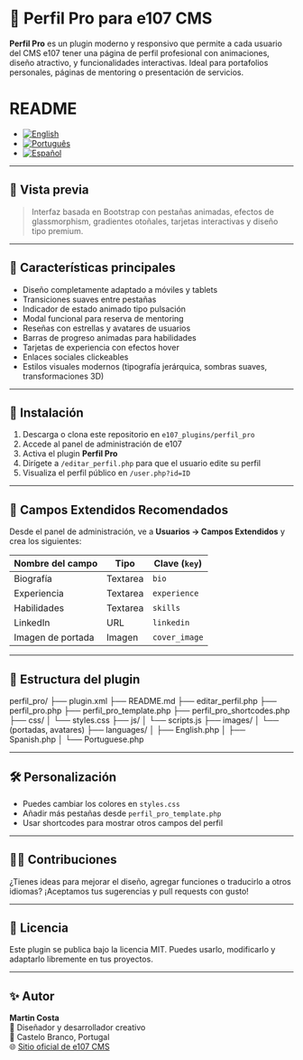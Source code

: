 # 🌟 Perfil Pro para e107 CMS

**Perfil Pro** es un plugin moderno y responsivo que permite a cada usuario del CMS e107 tener una página de perfil profesional con animaciones, diseño atractivo, y funcionalidades interactivas. Ideal para portafolios personales, páginas de mentoring o presentación de servicios.

# README
- [![English](https://img.shields.io/badge/Language-English-blue)](README.md)
- [![Português](https://img.shields.io/badge/Language-Português-green)](README.pt-PT.md)
- [![Español](https://img.shields.io/badge/Language-Español-red)](README.es-ES.md)
---

## 📸 Vista previa

> Interfaz basada en Bootstrap con pestañas animadas, efectos de glassmorphism, gradientes otoñales, tarjetas interactivas y diseño tipo premium.

---

## 🚀 Características principales

- Diseño completamente adaptado a móviles y tablets
- Transiciones suaves entre pestañas
- Indicador de estado animado tipo pulsación
- Modal funcional para reserva de mentoring
- Reseñas con estrellas y avatares de usuarios
- Barras de progreso animadas para habilidades
- Tarjetas de experiencia con efectos hover
- Enlaces sociales clickeables
- Estilos visuales modernos (tipografía jerárquica, sombras suaves, transformaciones 3D)

---

## 🔧 Instalación

1. Descarga o clona este repositorio en `e107_plugins/perfil_pro`
2. Accede al panel de administración de e107
3. Activa el plugin **Perfil Pro**
4. Dirígete a `/editar_perfil.php` para que el usuario edite su perfil
5. Visualiza el perfil público en `/user.php?id=ID`

---

## 🧩 Campos Extendidos Recomendados

Desde el panel de administración, ve a **Usuarios → Campos Extendidos** y crea los siguientes:

| Nombre del campo   | Tipo       | Clave (`key`)     |
|--------------------|------------|-------------------|
| Biografía          | Textarea   | `bio`             |
| Experiencia        | Textarea   | `experience`      |
| Habilidades        | Textarea   | `skills`          |
| LinkedIn           | URL        | `linkedin`        |
| Imagen de portada  | Imagen     | `cover_image`     |

---

## 📁 Estructura del plugin

perfil_pro/
├── plugin.xml
├── README.md
├── editar_perfil.php
├── perfil_pro.php
├── perfil_pro_template.php
├── perfil_pro_shortcodes.php
├── css/
│   └── styles.css
├── js/
│   └── scripts.js
├── images/
│   └── (portadas, avatares)
├── languages/
│   ├── English.php
│   ├── Spanish.php
│   └── Portuguese.php

---

## 🛠️ Personalización

- Puedes cambiar los colores en `styles.css`
- Añadir más pestañas desde `perfil_pro_template.php`
- Usar shortcodes para mostrar otros campos del perfil

---

## 🧑‍💻 Contribuciones

¿Tienes ideas para mejorar el diseño, agregar funciones o traducirlo a otros idiomas? ¡Aceptamos tus sugerencias y pull requests con gusto!

---

## 📜 Licencia

Este plugin se publica bajo la licencia MIT. Puedes usarlo, modificarlo y adaptarlo libremente en tus proyectos.

---

## ✨ Autor

**Martin Costa**  
💼 Diseñador y desarrollador creativo  
📍 Castelo Branco, Portugal  
🌐 [Sitio oficial de e107 CMS](https://github.com/e107inc/e107)



